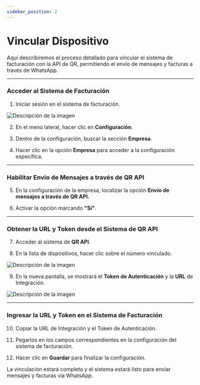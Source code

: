 ```yaml
---
sidebar_position: 2
---
```



# Vincular Dispositivo

Aquí describiremos el proceso detallado para vincular el sistema de facturación con la API de QR, permitiendo el envío de mensajes y facturas a través de WhatsApp.

---

### Acceder al Sistema de Facturación

1. Iniciar sesión en el sistema de facturación.

![Descripción de la imagen](/img/panelfastura.png)

2. En el menú lateral, hacer clic en **Configuración**.

3. Dentro de la configuración, buscar la sección **Empresa**.

4. Hacer clic en la opción **Empresa** para acceder a la configuración específica.

---

### Habilitar Envio de Mensajes a través de QR API

5. En la configuración de la empresa, localizar la opción **Envío de mensajes a través de QR API.**

6. Activar la opción marcando **"Sí"**.

---

### Obtener la URL y Token desde el Sistema de QR API

7. Acceder al sistema de **QR API**.

8. En la lista de dispositivos, hacer clic sobre el número vinculado.

![Descripción de la imagen](/img/numerosvinculados.png)

9. En la nueva pantalla, se mostrará el **Token de Autenticación** y la **URL** de Integración.

![Descripción de la imagen](/img/tokenurl.png)

---

### Ingresar la URL y Token en el Sistema de Facturación

10. Copiar la URL de Integración y el Token de Autenticación.

11. Pegarlos en los campos correspondientes en la configuración del sistema de facturación.

12. Hacer clic en **Guardar** para finalizar la configuración.

La vinculación estará completa y el sistema estará listo para enviar mensajes y facturas vía WhatsApp.

